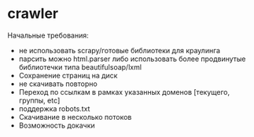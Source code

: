 # crawler
Начальные требования:
* не использовать scrapy/готовые библиотеки для краулинга
* парсить можно html.parser либо использовать более продвинутые библиотечки типа beautifulsoap/lxml
* Сохранение страниц на диск
* не скачивать повторно
* Переход по ссылкам в рамках указанных доменов [текущего, группы, etc]
* поддержка robots.txt
* Скачивание в несколько потоков
* Возможность докачки